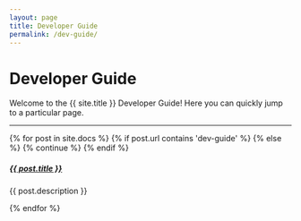 ```yaml
---
layout: page
title: Developer Guide
permalink: /dev-guide/
---
```


# Developer Guide

Welcome to the {{ site.title }} Developer Guide! Here you can quickly jump to a particular page.

<div class="section-index">
    <hr class="panel-line">
    {% for post in site.docs  %}  
    <!-- Skip unrelated pages -->
        {% if post.url contains 'dev-guide' %}
        {% else %}
            {% continue %}
        {% endif %}         
    <div class="entry">
    <h5><a href="{{ post.url | prepend: site.baseurl }}">{{ post.title }}</a></h5>
    <p>{{ post.description }}</p>
    </div>{% endfor %}
</div>